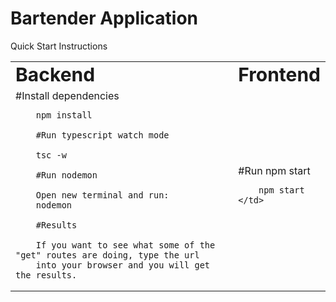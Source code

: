 # Bartender Application

Quick Start Instructions
<table border="0">
 <tr>
    <td><b style="font-size:30px">Backend</b></td>
    <td><b style="font-size:30px">Frontend</b></td>
 </tr>
 <tr>
    <td>
        #Install dependencies

        npm install

        #Run typescript watch mode

        tsc -w

        #Run nodemon

        Open new terminal and run:
        nodemon

        #Results

        If you want to see what some of the "get" routes are doing, type the url
        into your browser and you will get the results.
</td>
    <td>
        #Run npm start

        npm start
    </td>
 </tr>
</table>



